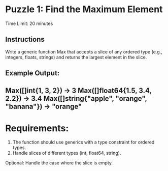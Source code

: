 # Puzzle 1: Find the Maximum Element

Time Limit: 20 minutes

## Instructions

Write a generic function Max that accepts a slice of any ordered type (e.g.,
integers, floats, strings) and returns the largest element in the slice.

Example Output:
---
Max([]int{1, 3, 2}) -> 3
Max([]float64{1.5, 3.4, 2.2}) -> 3.4
Max([]string{"apple", "orange", "banana"}) -> "orange"
---

# Requirements:

1) The function should use generics with a type constraint for ordered types.
2) Handle slices of different types (int, float64, string).

Optional: Handle the case where the slice is empty.
